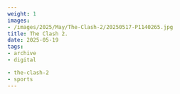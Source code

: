 ```yaml
---
weight: 1
images:
- /images/2025/May/The-Clash-2/20250517-P1140265.jpg
title: The Clash 2.
date: 2025-05-19
tags:
- archive
- digital

- the-clash-2
- sports
---
```



